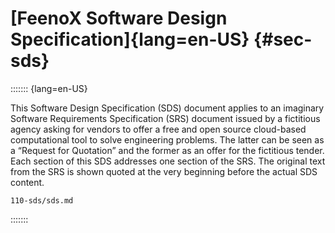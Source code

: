 # [FeenoX Software Design Specification]{lang=en-US} {#sec-sds}


::::::: {lang=en-US}


This Software Design Specification (SDS) document applies to an imaginary Software Requirements Specification (SRS) document issued by a fictitious agency asking for vendors to offer a free and open source cloud-based computational tool to solve engineering problems. The latter can be seen as a “Request for Quotation” and the former as an offer for the fictitious tender. Each section  of this SDS addresses one section of the SRS. The original text from the SRS is shown quoted at the very beginning before the actual SDS content.


```{.include shift-heading-level-by=1}
110-sds/sds.md
```

:::::::

